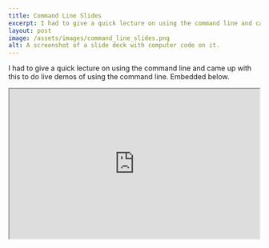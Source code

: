 ```yaml
---
title: Command Line Slides
excerpt: I had to give a quick lecture on using the command line and came up with this to do live demos of using the command line.
layout: post
image: /assets/images/command_line_slides.png
alt: A screenshot of a slide deck with computer code on it.
---
```


I had to give a quick lecture on using the command line and came up with this to do live demos of using the command line. Embedded below.

<iframe width="500" height="300" marginheight="0" marginwidth="0" src="http://thomashodson.com/command_line_slides/#/3">
  Your browser is not supported.
</iframe>

